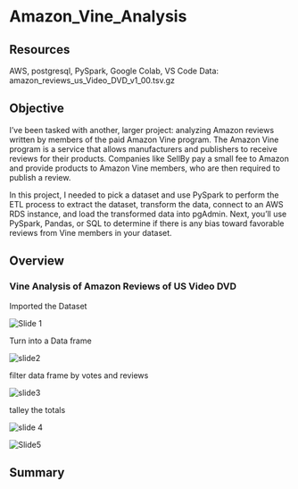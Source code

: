 # Amazon_Vine_Analysis
 
 ## Resources

 AWS, postgresql, PySpark, Google Colab, VS Code
 Data: amazon_reviews_us_Video_DVD_v1_00.tsv.gz

 ## Objective

 I’ve been tasked with another, larger project: analyzing Amazon reviews written by members of the paid Amazon Vine program. The Amazon Vine program is a service that allows manufacturers and publishers to receive reviews for their products. Companies like SellBy pay a small fee to Amazon and provide products to Amazon Vine members, who are then required to publish a review.

In this project, I needed to pick a dataset and use PySpark to perform the ETL process to extract the dataset, transform the data, connect to an AWS RDS instance, and load the transformed data into pgAdmin. Next, you’ll use PySpark, Pandas, or SQL to determine if there is any bias toward favorable reviews from Vine members in your dataset.


## Overview
### Vine Analysis of Amazon Reviews of US Video DVD

Imported the Dataset

![Slide 1](https://user-images.githubusercontent.com/82338072/129496789-9758d6fc-51ec-4ed7-9b48-2007c69f84cb.PNG)

Turn into a Data frame 

![slide2](https://user-images.githubusercontent.com/82338072/129496795-2e4d85c8-8573-4865-b184-dca14c21ef59.PNG)

filter data frame by votes and reviews

![slide3](https://user-images.githubusercontent.com/82338072/129496798-e5c00612-be02-463b-974c-96a3ab335d83.PNG)

talley the totals

![slide 4](https://user-images.githubusercontent.com/82338072/129496806-c4137caa-d695-4920-9d3a-766f432c75dd.PNG)

![Slide5](https://user-images.githubusercontent.com/82338072/129496808-888dcc29-fba4-42c2-bf50-86ca0ea6d24a.PNG)

## Summary

